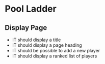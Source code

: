 # Pool Ladder

## Display Page
+ IT should display a title
+ IT should display a page heading
+ IT should be possible to add a new player
+ IT should display a ranked list of players

